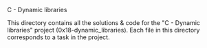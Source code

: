 C - Dynamic libraries

This directory contains all the solutions & code for the "C - Dynamic libraries" project (0x18-dynamic_libraries). Each file in this directory corresponds to a task in the project.